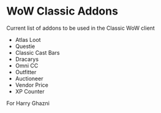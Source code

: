 # WoW Classic Addons
Current list of addons to be used in the Classic WoW client

 - Atlas Loot
 - Questie
 - Classic Cast Bars
 - Dracarys
 - Omni CC
 - Outfitter
 - Auctioneer
 - Vendor Price
 - XP Counter

For Harry Ghazni
